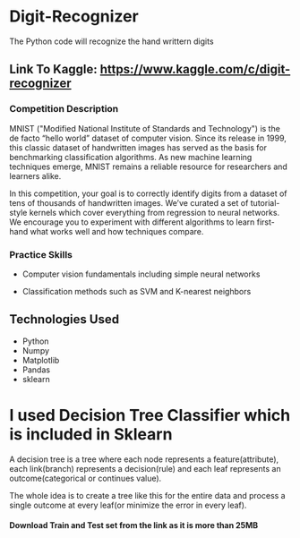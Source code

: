 # Digit-Recognizer
The Python code will recognize the hand writtern digits


## Link To Kaggle: https://www.kaggle.com/c/digit-recognizer

### Competition Description

MNIST ("Modified National Institute of Standards and Technology") is the de facto “hello world” dataset of computer vision. Since its release in 1999, this classic dataset of handwritten images has served as the basis for benchmarking classification algorithms. As new machine learning techniques emerge, MNIST remains a reliable resource for researchers and learners alike.

In this competition, your goal is to correctly identify digits from a dataset of tens of thousands of handwritten images. We’ve curated a set of tutorial-style kernels which cover everything from regression to neural networks. We encourage you to experiment with different algorithms to learn first-hand what works well and how techniques compare.

### Practice Skills

* Computer vision fundamentals including simple neural networks

* Classification methods such as SVM and K-nearest neighbors

## Technologies Used
* Python
* Numpy
* Matplotlib
* Pandas
* sklearn

# I used Decision Tree Classifier which is included in Sklearn

A decision tree is a tree where each node represents a feature(attribute), each link(branch) represents a decision(rule) and each leaf represents an outcome(categorical or continues value).

The whole idea is to create a tree like this for the entire data and process a single outcome at every leaf(or minimize the error in every leaf).

#### Download Train and Test set from the link as it is more than 25MB
